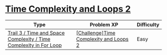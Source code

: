 # [Time Complexity and Loops 2](https://www.codetree.ai/trails/complete/curated-cards/challenge-time-complexity-and-for-loop-2)

|Type|Problem XP|Difficulty|
|---|---|---|
|[Trail 3 / Time and Space Complexity / Time Complexity in For Loop](https://www.codetree.ai/trail-info/novice-high/)|[[Challenge]Time Complexity and Loops 2](https://www.codetree.ai/trails/complete/curated-cards/challenge-time-complexity-and-for-loop-2/)|Easy|


